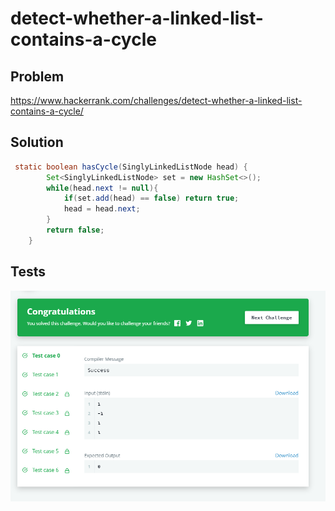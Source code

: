 # detect-whether-a-linked-list-contains-a-cycle

## Problem

https://www.hackerrank.com/challenges/detect-whether-a-linked-list-contains-a-cycle/


## Solution

```java
 static boolean hasCycle(SinglyLinkedListNode head) {
        Set<SinglyLinkedListNode> set = new HashSet<>();
        while(head.next != null){
            if(set.add(head) == false) return true;    
            head = head.next;            
        }
        return false;
    }
```

## Tests

![image](https://github.com/Icsuran/detect-whether-a-linked-list-contains-a-cycle/blob/main/Test_case.png)
